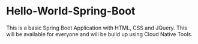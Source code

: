 # Hello-World-Spring-Boot
This is a basic Spring Boot Application with HTML, CSS and JQuery. This will be available for everyone and will be build up using Cloud Native Tools.
